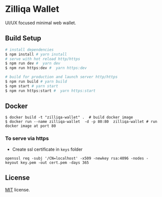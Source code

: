 # Zilliqa Wallet

UI/UX focused minimal web wallet.

## Build Setup

``` bash
# install dependencies
$ npm install # yarn install
# serve with hot reload http/https
$ npm run dev #  yarn dev
$ npm run https:dev #  yarn https:dev

# build for production and launch server http/https
$ npm run build # yarn build
$ npm start # yarn start
$ npm run https:start #  yarn https:start
```

## Docker

```
$ docker build -t "zilliqa-wallet" .  # build docker image
$ docker run --name zilliqa-wallet  -d -p 80:80  zilliqa-wallet # run docker image at port 80
```

### To serve via https

- Create ssl certificate in `keys` folder
```
openssl req -subj '/CN=localhost' -x509 -newkey rsa:4096 -nodes -keyout key.pem -out cert.pem -days 365

```

## License
[MIT](LICENSE) license.
